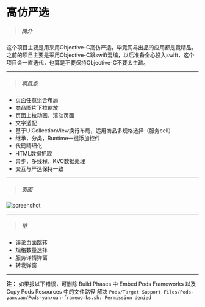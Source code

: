 # 高仿严选
>##### **简介**

这个项目主要是用采用Objective-C高仿严选，毕竟网易出品的应用都是竟精品。之前的项目主要是采用Objective-C跟swift混编，以后准备全心投入swift，这个项目会一直迭代，也算是不要保持Objective-C不要太生疏。

-------

>##### **项目点**

* 页面任意组合布局
* 商品图片下拉缩放
* 页面上拉动画，滚动页面
* 文字适配
* 基于UICollectionView换行布局，适用商品多规格选择（服务cell）
* 继承，分类，Runtime一键添加控件
* 代码精细化
* HTML数据抓取
* 异步，多线程，KVC数据处理
* 交互与严选保持一致

-------

>##### **页面**

![screenshot](http://wx3.sinaimg.cn/large/64c125d7gy1fpguvpdpqbg20eh0shb2r.gif)

-------

>##### **待**

* 评论页面跳转
* 规格数量选择
* 服务详情弹窗
* 转发弹窗

-------

**注：** 如果报以下错误，可删除 Build Phases 中 Embed Pods Frameworks 以及Copy Pods Resources 中的文件路径 解决
`Pods/Target Support Files/Pods-yanxuan/Pods-yanxuan-frameworks.sh: Permission denied`


